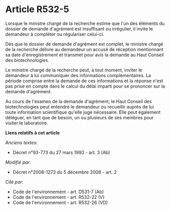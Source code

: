 # Article R532-5

Lorsque le ministre chargé de la recherche estime que l'un des éléments du dossier de demande d'agrément est insuffisant ou
irrégulier, il invite le demandeur à compléter ou régulariser celui-ci. 

Dès que le dossier de demande d'agrément est complet, le ministre chargé de la recherche délivre au demandeur un accusé de
réception mentionnant sa date d'enregistrement et transmet pour avis la demande au Haut Conseil des biotechnologies. 

Le ministre chargé de la recherche peut, à tout moment, inviter le demandeur à lui communiquer des informations
complémentaires. La période comprise entre la demande de ces informations et la réponse n'est pas prise en compte dans le
calcul du délai imparti pour se prononcer sur la demande d'agrément. 

Au cours de l'examen de la demande d'agrément,    le Haut Conseil des biotechnologies peut entendre le demandeur ou
recueillir auprès de lui toute information scientifique qu'elle juge nécessaire. Elle peut également déléguer, en tant que de
besoin, un ou plusieurs de ses membres pour visiter le laboratoire.

**Liens relatifs à cet article**

_Anciens textes_:

  - Décret n°93-773 du 27 mars 1993 - art. 3 (Ab)

_Modifié par_:

  - Décret n°2008-1273 du 5 décembre 2008 - art. 2

_Cité par_:

  - Code de l'environnement - art. D531-7 (Ab)
  - Code de l'environnement - art. R532-22 (V)
  - Code de l'environnement - art. R532-26 (VD)
